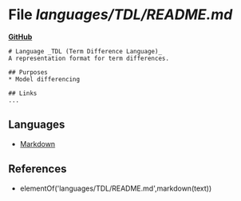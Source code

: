 # File _languages/TDL/README.md_
**[GitHub](https://github.com/softlang/yas/blob/master/languages/TDL/README.md)**
```
# Language _TDL (Term Difference Language)_
A representation format for term differences.

## Purposes
* Model differencing

## Links
...
```

## Languages
* [Markdown](../languages/Markdown.md)

## References
* elementOf('languages/TDL/README.md',markdown(text))
